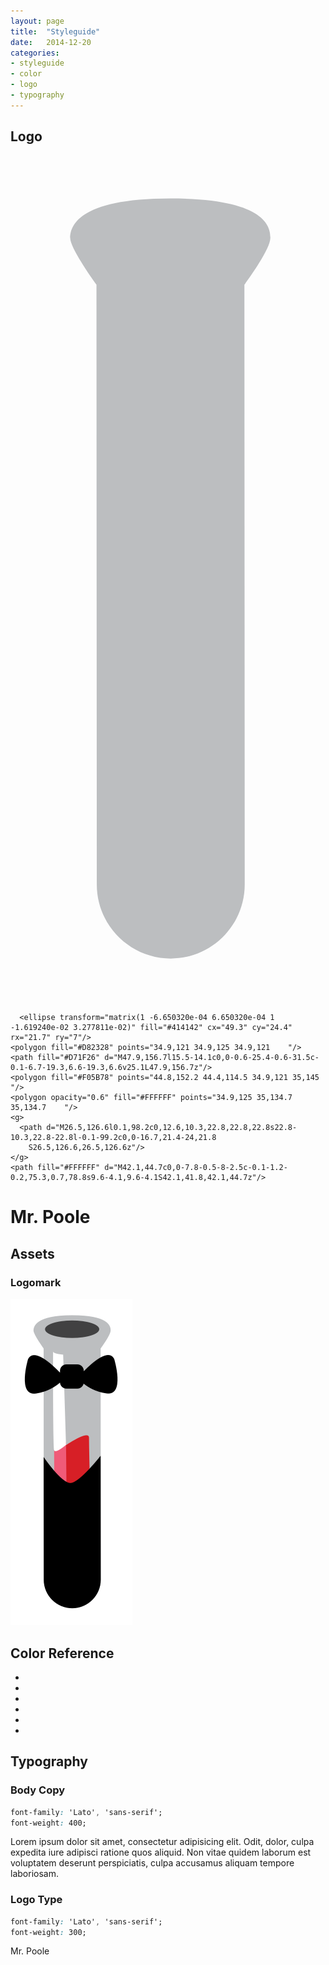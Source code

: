 ```yaml
---
layout: page
title:  "Styleguide"
date:   2014-12-20
categories:
- styleguide
- color
- logo
- typography
---
```


## Logo

<div class="logo">
<svg class="logo-icon-svg" x="0px" y="0px"
   viewBox="0 0 97.1 260.8" enable-background="new 0 0 97.1 260.8" xml:space="preserve">
<g id="beaker">
  <g>
    <path fill="#BCBEC0" d="M49.3,13.2c-28.9,0-30.9,8.9-30.9,12.2c0,3.3,8.1,14.4,8.1,14.4l0,0l0.1,184.9c0,12.6,10.3,22.8,22.8,22.8
      c12.6,0,22.8-10.3,22.8-22.8L72.1,39.8l0,0c0,0,8-10.7,8-14.4C80.2,21.6,78.1,13.2,49.3,13.2z"/>
    
      <ellipse transform="matrix(1 -6.650320e-04 6.650320e-04 1 -1.619240e-02 3.277811e-02)" fill="#414142" cx="49.3" cy="24.4" rx="21.7" ry="7"/>
    <polygon fill="#D82328" points="34.9,121 34.9,125 34.9,121    "/>
    <path fill="#D71F26" d="M47.9,156.7l15.5-14.1c0,0-0.6-25.4-0.6-31.5c-0.1-6.7-19.3,6.6-19.3,6.6v25.1L47.9,156.7z"/>
    <polygon fill="#F05B78" points="44.8,152.2 44.4,114.5 34.9,121 35,145     "/>
    <polygon opacity="0.6" fill="#FFFFFF" points="34.9,125 35,134.7 35,134.7    "/>
    <g>
      <path d="M26.5,126.6l0.1,98.2c0,12.6,10.3,22.8,22.8,22.8s22.8-10.3,22.8-22.8l-0.1-99.2c0,0-16.7,21.4-24,21.8
        S26.5,126.6,26.5,126.6z"/>
    </g>
    <path fill="#FFFFFF" d="M42.1,44.7c0,0-7.8-0.5-8-2.5c-0.1-1.2-0.2,75.3,0.7,78.8s9.6-4.1,9.6-4.1S42.1,41.8,42.1,44.7z"/>
  </g>
</g>
<g id="bowtie">
  <g>
    <path d="M83,48.3c-4.3-8.9-17.3,2.4-24.4,9.7l0-0.4c0-2.8-2.3-5.1-5.1-5.1l-8.8,0c-2.8,0-5.1,2.3-5.1,5.1l0,1.5
      C32.8,52,18.6,39,14,48.4c0,0-8.9,29.8,6.5,27.4c9.2-1.4,15.5-5.6,19.1-8.7c0.2,2.7,2.4,4.8,5.1,4.8l8.8,0c2.4,0,4.4-1.7,5-4
      c3.7,3,9.7,6.6,18.1,7.8C92,78.1,83,48.3,83,48.3z"/>
  </g>
</g>
</svg>
<h1 class="logo-type"> Mr<span>.</span> Poole</h1>
</div>

## Assets

### Logomark

![Logo](../img/mrpoole-icon.svg)

## Color Reference

<ul class="styleguide-color-list">
  <li class="color-sample"></li>
  <li class="color-sample"></li>
  <li class="color-sample"></li>
  <li class="color-sample"></li>
  <li class="color-sample"></li>
  <li class="color-sample"></li>
</ul>

## Typography

### Body Copy

```css
font-family: 'Lato', 'sans-serif';
font-weight: 400;
```

Lorem ipsum dolor sit amet, consectetur adipisicing elit. Odit, dolor, culpa expedita iure adipisci ratione quos aliquid. Non vitae quidem laborum est voluptatem deserunt perspiciatis, culpa accusamus aliquam tempore laboriosam.

### Logo Type

```css
font-family: 'Lato', 'sans-serif';
font-weight: 300;
```

<p class="logo-type">
  Mr<span>.</span> Poole
</p>
